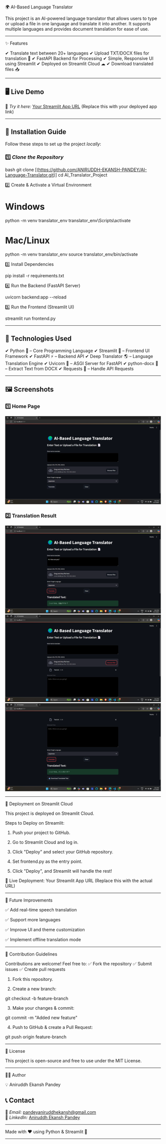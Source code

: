 🌍 AI-Based Language Translator

This project is an AI-powered language translator that allows users to type or upload a file in one language and translate it into another. It supports multiple languages and provides document translation for ease of use.

---

✨ Features

✔ Translate text between 20+ languages
✔ Upload TXT/DOCX files for translation 📄
✔ FastAPI Backend for Processing
✔ Simple, Responsive UI using Streamlit
✔ Deployed on Streamlit Cloud ☁
✔ Download translated files 📥

---

## 🖥 Live Demo

🔗 _Try it here:_ [Your Streamlit App URL](#) (Replace this with your deployed app link)

---

## 🚀 Installation Guide

Follow these steps to set up the project _locally_:

### 1️⃣ _Clone the Repository_

bash
git clone [(https://github.com/ANIRUDDH-EKANSH-PANDEY/AI-Language-Translator.git)]
cd AI_Translator_Project

2️⃣ Create & Activate a Virtual Environment

# Windows

python -m venv translator_env
translator_env\Scripts\activate

# Mac/Linux

python -m venv translator_env
source translator_env/bin/activate

3️⃣ Install Dependencies

pip install -r requirements.txt

4️⃣ Run the Backend (FastAPI Server)

uvicorn backend:app --reload

5️⃣ Run the Frontend (Streamlit UI)

streamlit run frontend.py

---

## 📌 Technologies Used

✔ Python 🐍 – Core Programming Language
✔ Streamlit 🎨 – Frontend UI Framework
✔ FastAPI ⚡ – Backend API
✔ Deep Translator 🌎 – Language Translation Engine
✔ Uvicorn 🚀 – ASGI Server for FastAPI
✔ python-docx 📝 – Extract Text from DOCX
✔ Requests 🔗 – Handle API Requests

---

## 🖼 Screenshots

### 1️⃣ Home Page

![Home Page](screenshots/Home_Page.png)

### 2️⃣ Translation Result

![Translation Result](screenshots/Text_Result.png)
![Translation Result](screenshots/File_Text_Extract.png)
![Translation Result](screenshots/File_Text_Translate.png)

---

🚀 Deployment on Streamlit Cloud

This project is deployed on Streamlit Cloud.

Steps to Deploy on Streamlit:

1. Push your project to GitHub.

2. Go to Streamlit Cloud and log in.

3. Click "Deploy" and select your GitHub repository.

4. Set frontend.py as the entry point.

5. Click "Deploy", and Streamlit will handle the rest!

🔗 Live Deployment: Your Streamlit App URL (Replace this with the actual URL)

---

🎯 Future Improvements

✅ Add real-time speech translation

✅ Support more languages

✅ Improve UI and theme customization

✅ Implement offline translation mode

---

🤝 Contribution Guidelines

Contributions are welcome! Feel free to:
✅ Fork the repository
✅ Submit issues
✅ Create pull requests

1. Fork this repository.

2. Create a new branch:

git checkout -b feature-branch

3. Make your changes & commit:

git commit -m "Added new feature"

4. Push to GitHub & create a Pull Request:

git push origin feature-branch

---

📜 License

This project is open-source and free to use under the MIT License.

---

👨‍💻 Author

💡 Aniruddh Ekansh Pandey

## 📞 Contact

📧 _Email:_ [pandeyaniruddhekansh@gmail.com](mailto:pandeyaniruddhekansh@gmail.com)  
🔗 _LinkedIn:_ [Aniruddh Ekansh Pandey](https://www.linkedin.com/in/aniruddh-ekansh-pandey-447904258)

---

Made with ❤ using Python & Streamlit 🚀

---
